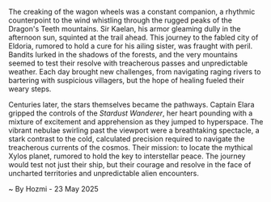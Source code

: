
The creaking of the wagon wheels was a constant companion, a rhythmic counterpoint to the wind whistling through the rugged peaks of the Dragon's Teeth mountains.  Sir Kaelan, his armor gleaming dully in the afternoon sun, squinted at the trail ahead.  This journey to the fabled city of Eldoria, rumored to hold a cure for his ailing sister, was fraught with peril.  Bandits lurked in the shadows of the forests, and the very mountains seemed to test their resolve with treacherous passes and unpredictable weather.  Each day brought new challenges, from navigating raging rivers to bartering with suspicious villagers, but the hope of healing fueled their weary steps.

Centuries later, the stars themselves became the pathways.  Captain Elara gripped the controls of the *Stardust Wanderer*, her heart pounding with a mixture of excitement and apprehension as they jumped to hyperspace.  The vibrant nebulae swirling past the viewport were a breathtaking spectacle, a stark contrast to the cold, calculated precision required to navigate the treacherous currents of the cosmos.  Their mission: to locate the mythical Xylos planet, rumored to hold the key to interstellar peace.  The journey would test not just their ship, but their courage and resolve in the face of uncharted territories and unpredictable alien encounters.

~ By Hozmi - 23 May 2025
